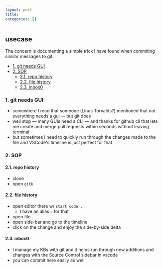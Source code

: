 ```yaml
---
layout: post
title:
categories: []
---
```

## usecase
The concern is documenting a simple trick I have found when commiting similar messages to git. 

<!-- TOC -->

- [1. git needs GUI](#1-git-needs-gui)
- [2. SOP](#2-sop)
    - [2.1. repo history](#21-repo-history)
    - [2.2. file history](#22-file-history)
    - [2.3. inbox0](#23-inbox0)

<!-- /TOC -->

### 1. git needs GUI
* somewhere I read that someone (Linus Torvalds?) mentioned that not everything needs a gui — but git does
* well stop — many GUIs need a CLI — and thanks for github cli that lets me create and merge pull requests within seconds without leaving terminal
* but sometimes I need to quickly run through the changes made to the file and VSCode's timeline is just perfect for that

### 2. SOP
#### 2.1. repo history
* clone
* open `gitk`

#### 2.2. file history
* open editor there w/ `start code .`
    * I have an alias `c` for that 
* open file 
* open side-bar and go to the timeline
* click on the change and enjoy the side-by-side delta

#### 2.3. inbox0
* I manage my KBs with git and it helps run through new additions and changes with the Source Control sidebar in vscode
* you can commit here easily as well
